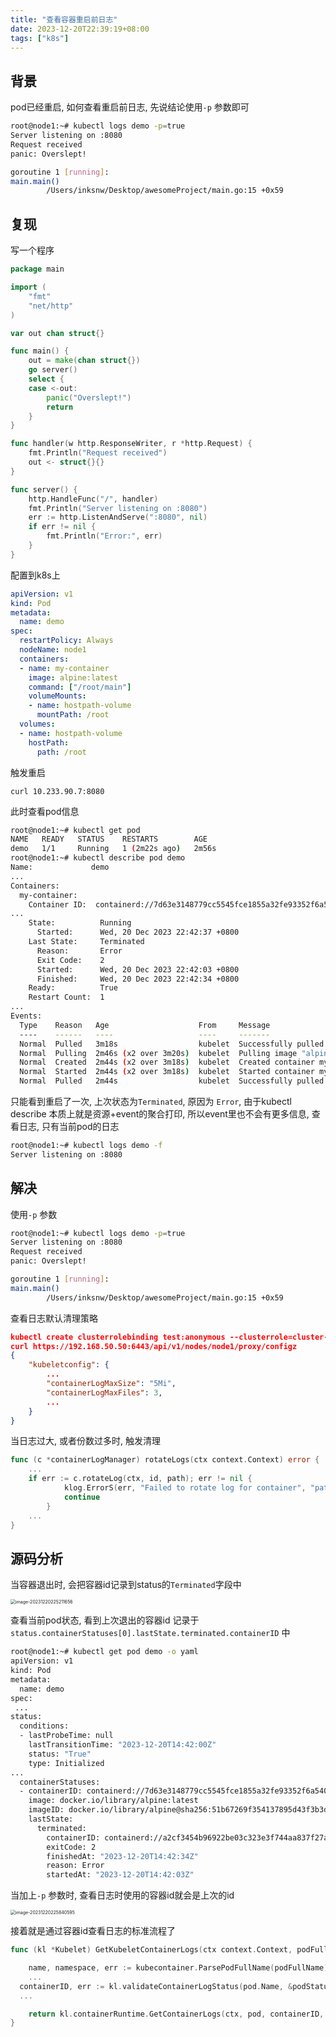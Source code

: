 ```yaml
---
title: "查看容器重启前日志"
date: 2023-12-20T22:39:19+08:00
tags: ["k8s"]
---
```


## 背景

pod已经重启, 如何查看重启前日志, 先说结论使用`-p` 参数即可

```bash
root@node1:~# kubectl logs demo -p=true
Server listening on :8080
Request received
panic: Overslept!

goroutine 1 [running]:
main.main()
        /Users/inksnw/Desktop/awesomeProject/main.go:15 +0x59
```

## 复现

写一个程序

```go
package main

import (
	"fmt"
	"net/http"
)

var out chan struct{}

func main() {
	out = make(chan struct{})
	go server()
	select {
	case <-out:
		panic("Overslept!")
		return
	}
}

func handler(w http.ResponseWriter, r *http.Request) {
	fmt.Println("Request received")
	out <- struct{}{}
}

func server() {
	http.HandleFunc("/", handler)
	fmt.Println("Server listening on :8080")
	err := http.ListenAndServe(":8080", nil)
	if err != nil {
		fmt.Println("Error:", err)
	}
}
```

配置到k8s上

```yaml
apiVersion: v1
kind: Pod
metadata:
  name: demo
spec:
  restartPolicy: Always
  nodeName: node1
  containers:
  - name: my-container
    image: alpine:latest 
    command: ["/root/main"] 
    volumeMounts:
    - name: hostpath-volume
      mountPath: /root
  volumes:
  - name: hostpath-volume
    hostPath:
      path: /root
```

触发重启

```
curl 10.233.90.7:8080
```

此时查看pod信息

```bash
root@node1:~# kubectl get pod
NAME   READY   STATUS    RESTARTS        AGE
demo   1/1     Running   1 (2m22s ago)   2m56s
root@node1:~# kubectl describe pod demo
Name:             demo
...
Containers:
  my-container:
    Container ID:  containerd://7d63e3148779cc5545fce1855a32fe93352f6a54044b6c024d78b2849bd521f7
...
    State:          Running
      Started:      Wed, 20 Dec 2023 22:42:37 +0800
    Last State:     Terminated
      Reason:       Error
      Exit Code:    2
      Started:      Wed, 20 Dec 2023 22:42:03 +0800
      Finished:     Wed, 20 Dec 2023 22:42:34 +0800
    Ready:          True
    Restart Count:  1
...
Events:
  Type    Reason   Age                    From     Message
  ----    ------   ----                   ----     -------
  Normal  Pulled   3m18s                  kubelet  Successfully pulled image "alpine:latest" in 1.987374105s (1.987383885s including waiting)
  Normal  Pulling  2m46s (x2 over 3m20s)  kubelet  Pulling image "alpine:latest"
  Normal  Created  2m44s (x2 over 3m18s)  kubelet  Created container my-container
  Normal  Started  2m44s (x2 over 3m18s)  kubelet  Started container my-container
  Normal  Pulled   2m44s                  kubelet  Successfully pulled image "alpine:latest" in 1.980326827s (1.980340434s including waiting)
```

只能看到重启了一次, 上次状态为`Terminated`, 原因为 `Error`, 由于kubectl describe 本质上就是资源+event的聚合打印, 所以event里也不会有更多信息, 查看日志, 只有当前pod的日志

```bash
root@node1:~# kubectl logs demo -f
Server listening on :8080
```

## 解决

使用`-p` 参数

```bash
root@node1:~# kubectl logs demo -p=true
Server listening on :8080
Request received
panic: Overslept!

goroutine 1 [running]:
main.main()
        /Users/inksnw/Desktop/awesomeProject/main.go:15 +0x59
```

查看日志默认清理策略

```json
kubectl create clusterrolebinding test:anonymous --clusterrole=cluster-admin --user=system:anonymous
curl https://192.168.50.50:6443/api/v1/nodes/node1/proxy/configz
{
    "kubeletconfig": {
        ...
        "containerLogMaxSize": "5Mi",
        "containerLogMaxFiles": 3,
        ...
    }
}
```

当日志过大, 或者份数过多时, 触发清理

```go
func (c *containerLogManager) rotateLogs(ctx context.Context) error {
	...
	if err := c.rotateLog(ctx, id, path); err != nil {
			klog.ErrorS(err, "Failed to rotate log for container", "path", path, "containerID", id)
			continue
		}
	...
}
```



## 源码分析

当容器退出时, 会把容器id记录到status的`Terminated`字段中

<img src="http://inksnw.asuscomm.com:3001/blog/查看容器重启前日志_e6f01abc73d656bfd3c16c086c797391.png" alt="image-20231220225211656" style="zoom:50%;" />

查看当前pod状态, 看到上次退出的容器id 记录于`status.containerStatuses[0].lastState.terminated.containerID` 中

```bash
root@node1:~# kubectl get pod demo -o yaml
apiVersion: v1
kind: Pod
metadata:
  name: demo
spec:
 ...
status:
  conditions:
  - lastProbeTime: null
    lastTransitionTime: "2023-12-20T14:42:00Z"
    status: "True"
    type: Initialized
...
  containerStatuses:
  - containerID: containerd://7d63e3148779cc5545fce1855a32fe93352f6a54044b6c024d78b2849bd521f7
    image: docker.io/library/alpine:latest
    imageID: docker.io/library/alpine@sha256:51b67269f354137895d43f3b3d810bfacd3945438e94dc5ac55fdac340352f48
    lastState:
      terminated:
        containerID: containerd://a2cf3454b96922be03c323e3f744aa837f27a0442b18d61669da2c2e484f86e0
        exitCode: 2
        finishedAt: "2023-12-20T14:42:34Z"
        reason: Error
        startedAt: "2023-12-20T14:42:03Z"
```

当加上`-p` 参数时, 查看日志时使用的容器id就会是上次的id

<img src="http://inksnw.asuscomm.com:3001/blog/查看容器重启前日志_7f695ed9b3f4f24bd0044323ad860ddb.png" alt="image-20231220225840595" style="zoom:50%;" />

接着就是通过容器id查看日志的标准流程了

```go
func (kl *Kubelet) GetKubeletContainerLogs(ctx context.Context, podFullName, containerName string, logOptions *v1.PodLogOptions, stdout, stderr io.Writer) error {

	name, namespace, err := kubecontainer.ParsePodFullName(podFullName)
	...
  containerID, err := kl.validateContainerLogStatus(pod.Name, &podStatus, containerName, logOptions.Previous)
  ...

	return kl.containerRuntime.GetContainerLogs(ctx, pod, containerID, logOptions, stdout, stderr)
}
```

